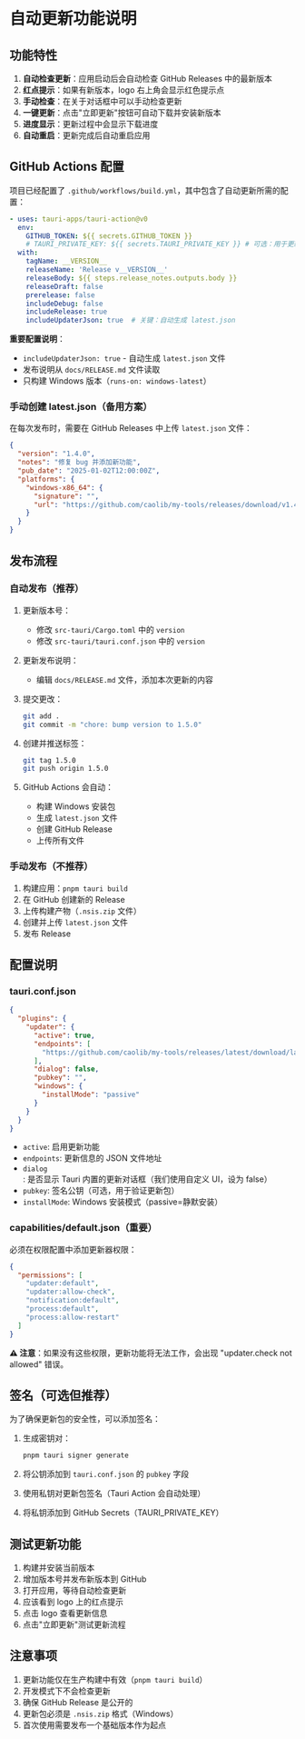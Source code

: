# 自动更新功能说明

## 功能特性

1. **自动检查更新**：应用启动后会自动检查 GitHub Releases 中的最新版本
2. **红点提示**：如果有新版本，logo 右上角会显示红色提示点
3. **手动检查**：在关于对话框中可以手动检查更新
4. **一键更新**：点击"立即更新"按钮可自动下载并安装新版本
5. **进度显示**：更新过程中会显示下载进度
6. **自动重启**：更新完成后自动重启应用

## GitHub Actions 配置

项目已经配置了 `.github/workflows/build.yml`，其中包含了自动更新所需的配置：

```yaml
- uses: tauri-apps/tauri-action@v0
  env:
    GITHUB_TOKEN: ${{ secrets.GITHUB_TOKEN }}
    # TAURI_PRIVATE_KEY: ${{ secrets.TAURI_PRIVATE_KEY }} # 可选：用于更新包签名验证
  with:
    tagName: __VERSION__
    releaseName: 'Release v__VERSION__'
    releaseBody: ${{ steps.release_notes.outputs.body }}
    releaseDraft: false
    prerelease: false
    includeDebug: false
    includeRelease: true
    includeUpdaterJson: true  # 关键：自动生成 latest.json
```

**重要配置说明**：
- `includeUpdaterJson: true` - 自动生成 `latest.json` 文件
- 发布说明从 `docs/RELEASE.md` 文件读取
- 只构建 Windows 版本（`runs-on: windows-latest`）

### 手动创建 latest.json（备用方案）

在每次发布时，需要在 GitHub Releases 中上传 `latest.json` 文件：

```json
{
  "version": "1.4.0",
  "notes": "修复 bug 并添加新功能",
  "pub_date": "2025-01-02T12:00:00Z",
  "platforms": {
    "windows-x86_64": {
      "signature": "",
      "url": "https://github.com/caolib/my-tools/releases/download/v1.4.0/my-tools_1.4.0_x64-setup.nsis.zip"
    }
  }
}
```

## 发布流程

### 自动发布（推荐）

1. 更新版本号：
   - 修改 `src-tauri/Cargo.toml` 中的 `version`
   - 修改 `src-tauri/tauri.conf.json` 中的 `version`

2. 更新发布说明：
   - 编辑 `docs/RELEASE.md` 文件，添加本次更新的内容

3. 提交更改：
   ```bash
   git add .
   git commit -m "chore: bump version to 1.5.0"
   ```

4. 创建并推送标签：
   ```bash
   git tag 1.5.0
   git push origin 1.5.0
   ```

5. GitHub Actions 会自动：
   - 构建 Windows 安装包
   - 生成 `latest.json` 文件
   - 创建 GitHub Release
   - 上传所有文件

### 手动发布（不推荐）

1. 构建应用：`pnpm tauri build`
2. 在 GitHub 创建新的 Release
3. 上传构建产物（`.nsis.zip` 文件）
4. 创建并上传 `latest.json` 文件
5. 发布 Release

## 配置说明

### tauri.conf.json

```json
{
  "plugins": {
    "updater": {
      "active": true,
      "endpoints": [
        "https://github.com/caolib/my-tools/releases/latest/download/latest.json"
      ],
      "dialog": false,
      "pubkey": "",
      "windows": {
        "installMode": "passive"
      }
    }
  }
}
```

- `active`: 启用更新功能
- `endpoints`: 更新信息的 JSON 文件地址
- `dialog`: 是否显示 Tauri 内置的更新对话框（我们使用自定义 UI，设为 false）
- `pubkey`: 签名公钥（可选，用于验证更新包）
- `installMode`: Windows 安装模式（passive=静默安装）

### capabilities/default.json（重要）

必须在权限配置中添加更新器权限：

```json
{
  "permissions": [
    "updater:default",
    "updater:allow-check",
    "notification:default",
    "process:default",
    "process:allow-restart"
  ]
}
```

**⚠️ 注意**：如果没有这些权限，更新功能将无法工作，会出现 "updater.check not allowed" 错误。

## 签名（可选但推荐）

为了确保更新包的安全性，可以添加签名：

1. 生成密钥对：
   ```bash
   pnpm tauri signer generate
   ```

2. 将公钥添加到 `tauri.conf.json` 的 `pubkey` 字段

3. 使用私钥对更新包签名（Tauri Action 会自动处理）

4. 将私钥添加到 GitHub Secrets（TAURI_PRIVATE_KEY）

## 测试更新功能

1. 构建并安装当前版本
2. 增加版本号并发布新版本到 GitHub
3. 打开应用，等待自动检查更新
4. 应该看到 logo 上的红点提示
5. 点击 logo 查看更新信息
6. 点击"立即更新"测试更新流程

## 注意事项

1. 更新功能仅在生产构建中有效（`pnpm tauri build`）
2. 开发模式下不会检查更新
3. 确保 GitHub Release 是公开的
4. 更新包必须是 `.nsis.zip` 格式（Windows）
5. 首次使用需要发布一个基础版本作为起点
